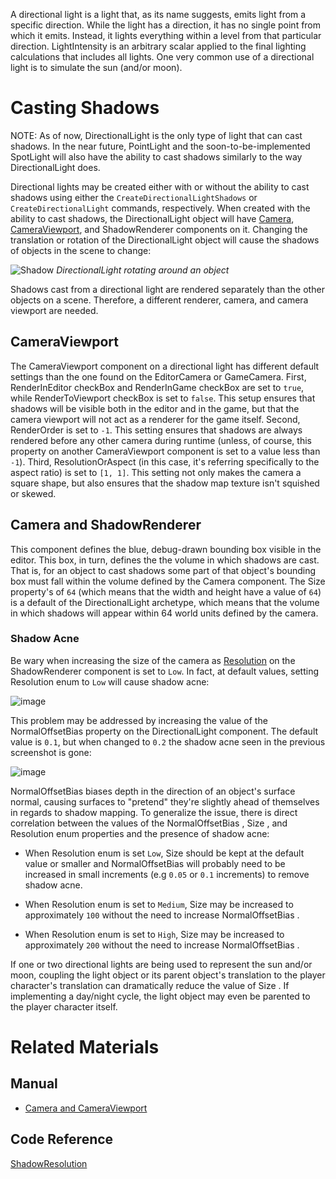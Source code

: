 A directional light is a light that, as its name suggests, emits light from a specific direction. While the light has a direction, it has no single point from which it emits. Instead, it lights everything within a level from that particular direction. LightIntensity  is an arbitrary scalar applied to the final lighting calculations that includes all lights. One very common use of a directional light is to simulate the sun (and/or moon).

 # Casting Shadows

NOTE: As of now, DirectionalLight is the only type of light that can cast shadows. In the near future, PointLight and the soon-to-be-implemented SpotLight will also have the ability to cast shadows similarly to the way DirectionalLight does.

Directional lights may be created either with or without the ability to cast shadows using either the `CreateDirectionalLightShadows` or `CreateDirectionalLight` commands, respectively.  When created with the ability to cast shadows, the DirectionalLight object will have [Camera](https://github.com/zeroengineteam/ZeroDocs/zero_editor_documentation/zeromanual/graphics/camerasviewportsrenderers.markdown#camera), [CameraViewport](https://github.com/zeroengineteam/ZeroDocs/zero_editor_documentation/zeromanual/graphics/camerasviewportsrenderers.markdown#cameraviewport), and ShadowRenderer components on it. Changing the translation or rotation of the DirectionalLight object will cause the shadows of objects in the scene to change:



![Shadow](https://media.githubusercontent.com/media/zeroengineteam/ZeroFiles/master/doc_files/46415.gif) *DirectionalLight rotating around an object*


Shadows cast from a directional light are rendered separately than the other objects on a scene. Therefore, a different renderer, camera, and camera viewport are needed.

 ## CameraViewport

The CameraViewport component on a directional light has different default settings than the one found on the EditorCamera or GameCamera. First, RenderInEditor checkBox and RenderInGame checkBox are set to `true`, while RenderToViewport checkBox is set to `false`. This setup ensures that shadows will be visible both in the editor and in the game, but that the camera viewport will not act as a renderer for the game itself.  Second, RenderOrder  is set to `-1`. This setting ensures that shadows are always rendered before any other camera during runtime (unless, of course, this property on another CameraViewport component is set to a value less than `-1`). Third, ResolutionOrAspect  (in this case, it's referring specifically to the aspect ratio) is set to `[1, 1]`. This setting not only makes the camera a square shape, but also ensures that the shadow map texture isn't squished or skewed.

 ## Camera and ShadowRenderer

This component defines the blue, debug-drawn bounding box visible in the editor. This box, in turn, defines the the volume in which shadows are cast. That is, for an object to cast shadows some part of that object's bounding box must fall within the volume defined by the Camera component. The Size  property's of `64` (which means that the width and height have a value of `64`) is a default of the DirectionalLight archetype, which means that the volume in which shadows will appear within 64 world units defined by the camera.

 ### Shadow Acne

Be wary when increasing the size of the camera as [Resolution](https://github.com/zeroengineteam/ZeroDocs/code_reference/enum_reference.markdown#shadowresolution) on the ShadowRenderer component is set to `Low`. In fact, at default values, setting Resolution enum to `Low` will cause shadow acne:



![image](https://media.githubusercontent.com/media/zeroengineteam/ZeroFiles/master/doc_files/46546.png)


This problem may be addressed by increasing the value of the  NormalOffsetBias  property on the DirectionalLight component. The default value is `0.1`, but when changed to `0.2` the shadow acne seen in the previous screenshot is gone:



![image](https://media.githubusercontent.com/media/zeroengineteam/ZeroFiles/master/doc_files/46548.png)


NormalOffsetBias  biases depth in the direction of an object's surface normal, causing surfaces to "pretend" they're slightly ahead of themselves in regards to shadow mapping. To generalize the issue, there is direct correlation between the values of the NormalOffsetBias , Size , and Resolution enum properties and the presence of shadow acne:

 - When Resolution enum is set `Low`, Size  should be kept at the default value or smaller and NormalOffsetBias  will probably need to be increased in small increments (e.g `0.05` or `0.1` increments) to remove shadow acne.

 - When Resolution enum is set to `Medium`, Size  may be increased to approximately `100` without the need to increase NormalOffsetBias .

 - When Resolution enum is set to `High`, Size  may be increased to approximately `200` without the need to increase NormalOffsetBias .

If one or two directional lights are being used to represent the sun and/or moon, coupling the light object or its parent object's translation to the player character's translation can dramatically reduce the value of Size . If implementing a day/night cycle, the light object may even be parented to the player character itself.

 # Related Materials
 ## Manual

- [ Camera and CameraViewport](https://github.com/zeroengineteam/ZeroDocs/zero_editor_documentation/zeromanual/graphics/camerasviewportsrenderers.markdown)

 ## Code Reference

 [ShadowResolution](https://github.com/zeroengineteam/ZeroDocs/code_reference/enum_reference.markdown#shadowresolution)

 

 
